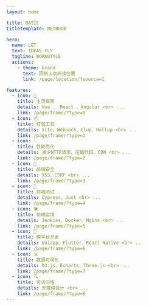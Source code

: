 ```yaml
---
layout: home

title: BASIC
titleTemplate: NETBOOK

hero:
  name: LET 
  text: IDEAS FLY    
  tagline: WORKDTYLE
  actions:
    - theme: brand
      text: 回到上次阅读位置
      link: /page/location/?source=1

features:
  - icon: 🌠
    title: 主流框架
    details: Vue 、 React 、Angular <br> ...
    link: /page/frame/?type=0
  - icon: 📦
    title: 打包工具
    details: Vite、Webpack、Glup、Rollup <br> ...
    link: /page/frame/?type=1
  - icon: ✨
    title: 性能优化
    details: 减少HTTP请求、压缩代码、CDN <br> ...
    link: /page/frame/?type=2
  - icon: 🔐
    title: 前端安全
    details: XSS、CSRF <br> ...
    link: /page/frame/?type=3
  - icon: 🤖
    title: 前端测试
    details: Cypress、Just <br> ...
    link: /page/frame/?type=4
  - icon: 🛠️
    title: 前端运维
    details: Jenkins、Docker、Nginx <br> ...
    link: /page/frame/?type=5
  - icon: 📲
    title: 跨平台开发
    details: Uniapp、Flutter、React Native <br> ...
    link: /page/frame/?type=6
  - icon: 📊
    title: 数据可视化
    details: D3.js、Echarts、Three.js <br> ...
    link: /page/frame/?type=7
  - icon: 🔍
    title: 可访问性
    details: 无障碍设计 <br> ...
    link: /page/frame/?type=8
---
```


<Home />

<script setup>
import Home from './index.vue';
</script>